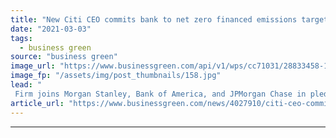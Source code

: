 ```yaml
---
title: "New Citi CEO commits bank to net zero financed emissions target on first day in role"
date: "2021-03-03"
tags: 
  - business green
source: "business green"
image_url: "https://www.businessgreen.com/api/v1/wps/cc71031/28833458-127e-4793-84eb-976dfc28c00c/5/6150844188-31772a28e8-k-185x114.jpg"
image_fp: "/assets/img/post_thumbnails/158.jpg"
lead: "
 Firm joins Morgan Stanley, Bank of America, and JPMorgan Chase in pledging to reduce its operations and activity in line with global climate goals ..."
article_url: "https://www.businessgreen.com/news/4027910/citi-ceo-commits-bank-net-zero-financed-emissions-target-day-role"
---
```


---
